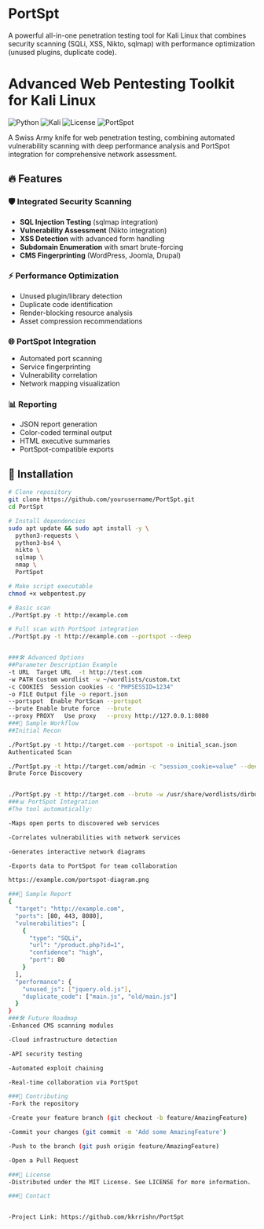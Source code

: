 # PortSpt
A powerful all-in-one penetration testing tool for Kali Linux that combines security scanning (SQLi, XSS, Nikto, sqlmap) with performance optimization (unused plugins, duplicate code). 
# Advanced Web Pentesting Toolkit for Kali Linux

![Python](https://img.shields.io/badge/python-3.8+-blue)
![Kali](https://img.shields.io/badge/Kali-Linux-red)
![License](https://img.shields.io/badge/license-MIT-green)
![PortSpot](https://img.shields.io/badge/integration-PortSpot-orange)

A Swiss Army knife for web penetration testing, combining automated vulnerability scanning with deep performance analysis and PortSpot integration for comprehensive network assessment.

## 🔥 Features

### 🛡️ Integrated Security Scanning
- **SQL Injection Testing** (sqlmap integration)
- **Vulnerability Assessment** (Nikto integration)
- **XSS Detection** with advanced form handling
- **Subdomain Enumeration** with smart brute-forcing
- **CMS Fingerprinting** (WordPress, Joomla, Drupal)

### ⚡ Performance Optimization
- Unused plugin/library detection
- Duplicate code identification
- Render-blocking resource analysis
- Asset compression recommendations

### 🌐 PortSpot Integration
- Automated port scanning
- Service fingerprinting
- Vulnerability correlation
- Network mapping visualization

### 📊 Reporting
- JSON report generation
- Color-coded terminal output
- HTML executive summaries
- PortSpot-compatible exports

## 🚀 Installation

```bash
# Clone repository
git clone https://github.com/yourusername/PortSpt.git
cd PortSpt

# Install dependencies
sudo apt update && sudo apt install -y \
  python3-requests \
  python3-bs4 \
  nikto \
  sqlmap \
  nmap \
  PortSpot

# Make script executable
chmod +x webpentest.py

# Basic scan
./PortSpt.py -t http://example.com

# Full scan with PortSpot integration
./PortSpt.py -t http://example.com --portspot --deep


###🛠️ Advanced Options
##Parameter	Description	Example
-t URL	Target URL	-t http://test.com
-w PATH	Custom wordlist	-w ~/wordlists/custom.txt
-c COOKIES	Session cookies	-c "PHPSESSID=1234"
-o FILE	Output file	-o report.json
--portspot	Enable PortScan	--portspot
--brute	Enable brute force	--brute
--proxy PROXY	Use proxy	--proxy http://127.0.0.1:8080
###📌 Sample Workflow
##Initial Recon

./PortSpt.py -t http://target.com --portspot -o initial_scan.json
Authenticated Scan

./PortSpt.py -t http://target.com/admin -c "session_cookie=value" --deep
Brute Force Discovery


./PortSpt.py -t http://target.com --brute -w /usr/share/wordlists/dirbuster.txt
###📊 PortSpot Integration
#The tool automatically:

-Maps open ports to discovered web services

-Correlates vulnerabilities with network services

-Generates interactive network diagrams

-Exports data to PortSpot for team collaboration

https://example.com/portspot-diagram.png

###📝 Sample Report
{
  "target": "http://example.com",
  "ports": [80, 443, 8080],
  "vulnerabilities": [
    {
      "type": "SQLi",
      "url": "/product.php?id=1",
      "confidence": "high",
      "port": 80
    }
  ],
  "performance": {
    "unused_js": ["jquery.old.js"],
    "duplicate_code": ["main.js", "old/main.js"]
  }
}
###🛠️ Future Roadmap
-Enhanced CMS scanning modules

-Cloud infrastructure detection

-API security testing

-Automated exploit chaining

-Real-time collaboration via PortSpot

###🤝 Contributing
-Fork the repository

-Create your feature branch (git checkout -b feature/AmazingFeature)

-Commit your changes (git commit -m 'Add some AmazingFeature')

-Push to the branch (git push origin feature/AmazingFeature)

-Open a Pull Request

###📜 License
-Distributed under the MIT License. See LICENSE for more information.

###📧 Contact


-Project Link: https://github.com/kkrrishn/PortSpt




